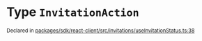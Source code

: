 # Type `InvitationAction`
<sub>Declared in [packages/sdk/react-client/src/invitations/useInvitationStatus.ts:38](https://github.com/dxos/dxos/blob/175437b91/packages/sdk/react-client/src/invitations/useInvitationStatus.ts#L38)</sub>






